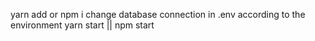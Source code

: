 yarn add or npm i
change database connection in .env according to the environment
yarn start || npm start
